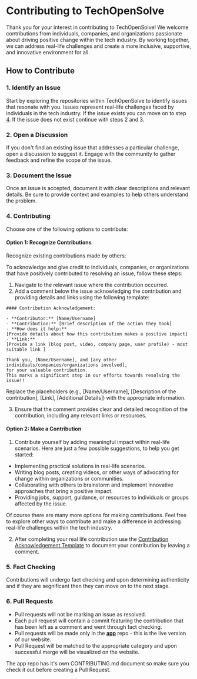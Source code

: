 # Contributing to TechOpenSolve

Thank you for your interest in contributing to TechOpenSolve! We welcome contributions from individuals, companies, and organizations passionate about driving positive change within the tech industry. By working together, we can address real-life challenges and create a more inclusive, supportive, and innovative environment for all.

## How to Contribute

### 1.  Identify an Issue

Start by exploring the repositories within TechOpenSolve to identify issues that resonate with you. Issues represent real-life challenges faced by individuals in the tech industry. If the issue exists you can move on to step [4](#4-contributing). If the issue does not exist continue with steps 2 and 3.

### 2. Open a Discussion

If you don't find an existing issue that addresses a particular challenge, open a discussion to suggest it. Engage with the community to gather feedback and refine the scope of the issue.

### 3. Document the Issue

Once an issue is accepted, document it with clear descriptions and relevant details. Be sure to provide context and examples to help others understand the problem.

### 4. Contributing

Choose one of the following options to contribute:

#### Option 1: Recognize Contributions

Recognize existing contributions made by others:

To acknowledge and give credit to individuals, companies, or organizations that have positively contributed to resolving an issue, follow these steps:

1. Navigate to the relevant issue where the contribution occurred.
2. Add a comment below the issue acknowledging the contribution and providing details and links using the following template:

```
#### Contribution Acknowledgement:

- **Contributor:** [Name/Username]
- **Contribution:** [Brief description of the action they took]
- **How does it help:** 
[Provide details about how this contribution makes a positive impact]
- **Link:** 
[Provide a link (blog post, video, company page, user profile) - most suitable link ]

Thank you, [Name/Username], and [any other individuals/companies/organizations involved], 
for your valuable contribution. 
This marks a significant step in our efforts towards resolving the issue!!

```
Replace the placeholders (e.g., [Name/Username], [Description of the contribution], [Link], [Additional Details]) with the appropriate information.

3. Ensure that the comment provides clear and detailed recognition of the contribution, including any relevant links or resources.

#### Option 2: Make a Contribution

1. Contribute yourself by adding meaningful impact within real-life scenarios. Here are just a few possible suggestions, to help you get started: 

- Implementing practical solutions in real-life scenarios.
- Writing blog posts, creating videos, or other ways of advocating for change within organizations or communities.
- Collaborating with others to brainstorm and implement innovative approaches that bring a positive impact.
- Providing jobs, support, guidance, or resources to individuals or groups affected by the issue.


Of course there are many more options for making contributions. Feel free to explore other ways to contribute and make a difference in addressing real-life challenges within the tech industry.

2. After completing your real life contribution use the 
[Contribution Acknowledgement Template](#option-1-recognize-contributions) to document your contribution by leaving a comment.

### 5. Fact Checking

Contributions will undergo fact checking and upon determining authenticity and if they are segnificant then they can move on to the next stage.

### 6. Pull Requests

- Pull requests will not be marking an issue as resolved.
- Each pull request will contain a commit featuring the contribution that has been left as a comment and went through fact checking.
- Pull requests will be made only in the [**app**](https://github.com/TechOpenSolve/app) repo - this is the live version of our website.
- Pull Request will be matched to the appropriate category and upon successful merge will be visualized on the website.

The app repo has it's own CONTRIBUTING.md document so make sure you check it out before creating a Pull Request.




  